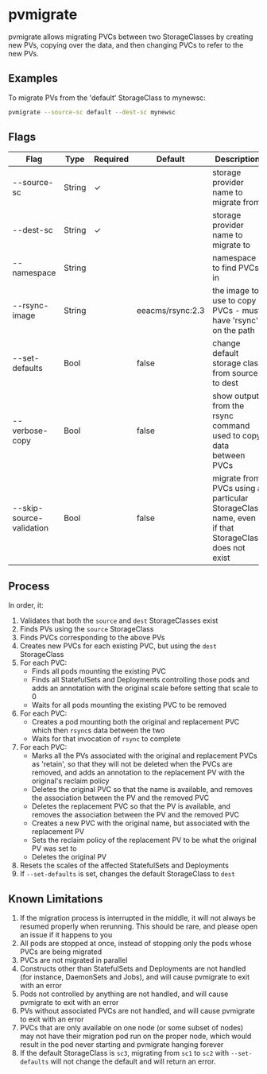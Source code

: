 # pvmigrate

pvmigrate allows migrating PVCs between two StorageClasses by creating new PVs, copying over the data, and then changing
PVCs to refer to the new PVs.

## Examples

To migrate PVs from the 'default' StorageClass to mynewsc:

```bash
pvmigrate --source-sc default --dest-sc mynewsc
```

## Flags

| Flag                     | Type   | Required | Default          | Description                                                                                      |
|--------------------------|--------|----------|------------------|--------------------------------------------------------------------------------------------------|
| --source-sc              | String | ✓        |                  | storage provider name to migrate from                                                            |
| --dest-sc                | String | ✓        |                  | storage provider name to migrate to                                                              |
| --namespace              | String |          |                  | namespace to find PVCs in                                                                       |
| --rsync-image            | String |          | eeacms/rsync:2.3 | the image to use to copy PVCs - must have 'rsync' on the path                                    |
| --set-defaults           | Bool   |          | false            | change default storage class from source to dest                                                 |
| --verbose-copy           | Bool   |          | false            | show output from the rsync command used to copy data between PVCs                                |
| --skip-source-validation | Bool   |          | false            | migrate from PVCs using a particular StorageClass name, even if that StorageClass does not exist |

## Process

In order, it:

1. Validates that both the `source` and `dest` StorageClasses exist
2. Finds PVs using the `source` StorageClass
3. Finds PVCs corresponding to the above PVs
4. Creates new PVCs for each existing PVC, but using the `dest` StorageClass
5. For each PVC:
    * Finds all pods mounting the existing PVC
    * Finds all StatefulSets and Deployments controlling those pods and adds an annotation with the original scale
      before setting that scale to 0
    * Waits for all pods mounting the existing PVC to be removed
6. For each PVC:
    * Creates a pod mounting both the original and replacement PVC which then `rsync`s data between the two
    * Waits for that invocation of `rsync` to complete
7. For each PVC:
    * Marks all the PVs associated with the original and replacement PVCs as 'retain', so that they will not be deleted
      when the PVCs are removed, and adds an annotation to the replacement PV with the original's reclaim policy
    * Deletes the original PVC so that the name is available, and removes the association between the PV and the removed
      PVC
    * Deletes the replacement PVC so that the PV is available, and removes the association between the PV and the
      removed PVC
    * Creates a new PVC with the original name, but associated with the replacement PV
    * Sets the reclaim policy of the replacement PV to be what the original PV was set to
    * Deletes the original PV
8. Resets the scales of the affected StatefulSets and Deployments
9. If `--set-defaults` is set, changes the default StorageClass to `dest`

## Known Limitations

1. If the migration process is interrupted in the middle, it will not always be resumed properly when rerunning. This
   should be rare, and please open an issue if it happens to you
2. All pods are stopped at once, instead of stopping only the pods whose PVCs are being migrated
3. PVCs are not migrated in parallel
4. Constructs other than StatefulSets and Deployments are not handled (for instance, DaemonSets and Jobs), and will
   cause pvmigrate to exit with an error
5. Pods not controlled by anything are not handled, and will cause pvmigrate to exit with an error
6. PVs without associated PVCs are not handled, and will cause pvmigrate to exit with an error
7. PVCs that are only available on one node (or some subset of nodes) may not have their migration pod run on the proper
   node, which would result in the pod never starting and pvmigrate hanging forever
8. If the default StorageClass is `sc3`, migrating from `sc1` to `sc2` with `--set-defaults` will not change the default
   and will return an error.
